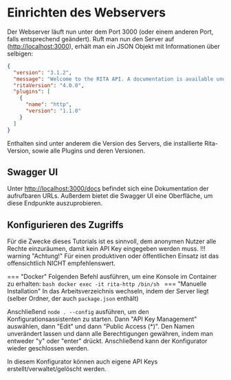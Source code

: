 # Einrichten des Webservers
Der Webserver läuft nun unter dem Port 3000 (oder einem anderen Port, falls entsprechend geändert).
Ruft man nun den Server auf ([http://localhost:3000](http://localhost:3000)), erhält man ein JSON Objekt mit Informationen über selbigen:
```json
{
  "version": "3.1.2",
  "message": "Welcome to the RITA API. A documentation is available under ./docs.",
  "ritaVersion": "4.0.0",
  "plugins": [
    {
      "name": "http",
      "version": "1.1.0"
    }
  ]
}
```
Enthalten sind unter anderem die Version des Servers, die installierte Rita-Version, sowie alle Plugins und deren Versionen.

## Swagger UI
Unter [http://localhost:3000/docs](http://localhost:3000/docs) befindet sich eine Dokumentation der aufrufbaren URLs. Außerdem bietet die Swagger UI eine Oberfläche, um diese Endpunkte auszuprobieren.

## Konfigurieren des Zugriffs
Für die Zwecke dieses Tutorials ist es sinnvoll, dem anonymen Nutzer alle Rechte einzuräumen, damit kein API Key eingegeben werden muss. 
!!! warning "Achtung!"
    Für einen produktiven oder öffentlichen Einsatz ist das offensichtlich NICHT empfehlenswert.

=== "Docker"
    Folgenden Befehl ausführen, um eine Konsole im Container zu erhalten:
    ```bash
    docker exec -it rita-http /bin/sh
    ```
=== "Manuelle Installation"
    In das Arbeitsverzeichnis wechseln, indem der Server liegt (selber Ordner, der auch `package.json` enthält)

Anschließend `node . --config` ausführen, um den Konfigurationsassistenten zu starten. Dann "API Key Management" auswählen, dann "Edit" und dann "Public Access (*)". Den Namen unverändert lassen und dann alle Berechtigungen gewähren, indem man entweder "y" oder "enter" drückt. Anschließend kann der Konfigurator wieder geschlossen werden.

In diesem Konfigurator können auch eigene API Keys erstellt/verwaltet/gelöscht werden.
